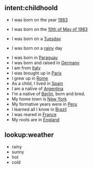 ## intent:childhoold
<!-- What year were you born? --> 
- I was born on the year [1983](date)
<!-- On what date? -->
- I was born on the [10th of May of 1983](date)
<!-- What day of the week was it? -->
- I was born on a [Tuesday](date)
<!-- Did your parents tell you anything about the day you were born? -->
- I was born on a [rainy](weather) day
<!-- Where were you born? -->
- I was born in [Paraguay](location)
- I was born and raised in [Germany](location)
- I am from [Italy](location)
- I was brought up in [Paris](location)
- I grew up in [Rome](location)
- As a child, I lived in [Spain](location)
- I am a native of [Argentina](location)
- I'm a native of [Berlin](location), born and bred.
- My home town is [New York](location)
- My formative years were in [Peru](location)
- I learned all I know in [Brazil](location)
- I was reared in [France](location)
- My roots are in [England](location)
<!-- Why were you given the first (and middle) name(s) that you have? -->
<!-- What’s your first, most vivid memory? -->
<!-- What was the apartment or house like that you grew up in? How many bedrooms did it have? Bathrooms? -->
<!-- What was your bedroom like? -->
<!-- Can you describe the neighborhood you grew up in? -->
<!-- Tell me about your parents. Where were they born? When were they born? What memories do you have of
them? -->
<!-- Who was more strict: your mother or your father? Do you have a vivid memory of something you did that
you were disciplined for? -->
<!-- Did your parents have a good marriage? -->
<!-- How did your family earn money? How did your family compare to others in the neighborhood – richer,
poorer, the same? -->
<!-- What kinds of things did your family spend money on? -->
<!-- How many brothers and sisters do you have? When were they born? What memories do you have of each
of them from when you were growing up? -->
<!-- Did you have grandparents? Where were they born? When were they born? What do you remember about
them? When did they die? -->
<!-- Did you have any pets? -->
<!-- What were you like as a child? What did you like to eat? What did you do for fun? What were your favorite
toys or games? Did you ever have a secret place or a favorite hiding spot? -->
<!-- What did you wear? -->
<!-- Did you get an allowance? How much? Did you spend it right away, or save it? What did you buy? -->
<!-- What responsibilities did you have at home when you were young? -->
<!-- What kind of school did you go to? Were you a good student? What was your favorite subject? Least
favorite? Who were your friends? Who was your favorite teacher and why? -->
<!-- Did you have any heroes or role models when you were a child? -->
<!-- How did you spend your summer holidays? What were your favorite summer activities? -->
<!-- Where did your family go on vacations? -->
<!-- How did your family celebrate holidays (e.g. Thanksgiving, Christmas, New Year, Easter, Memorial Day)? Did
lots of relatives get together? What traditions did you have year after year? What food was served? -->
<!-- What was the best gift you remember receiving as a child? -->
<!-- What did you want to be when you grew up? -->
<!-- What big world events do you remember from the time you were growing up? -->
<!-- What inventions do you most remember? -->
<!-- What’s different about growing up today from when you were growing up? -->
<!-- When you were a teenager, what did you do for fun? Did you have a favorite spot to “hang out”? What
time did you have to be home at night? Did you ever get into any trouble? -->
<!-- Were there any phrases that were popular when you were a teenager? What did you like to wear? How did
your parents feel about the way you talked and what you wore? -->
<!-- When did you learn how to drive? Who taught you? What was your first car like? -->
<!-- What was your graduation from high school like? -->
<!-- What dreams and goals did you have for your life when you graduated? -->

<!--Have you ever had any nicknames as a child or as an adult? Where did they come from? -->

## lookup:weather
- rainy
- sunny
- hot
- cold

